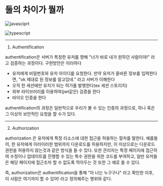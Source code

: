 # **둘의 차이가 뭘까**

![javasciprt](https://img.shields.io/badge/javascript-up%20to%20date-yellow)

![typescript](https://img.shields.io/badge/typescript-up%20to%20date-blue)

---

1. Authentification

authentification은 서버가 특정한 유저를 향해 "너가 바로 내가 원하던 사람이야!" 라고 검증하는 과정이다. 구현방안은 이러하다

- 유저에게 비밀번호와 유저 아이디를 요청한다. 만약 유저가 올바른 정보를 입력한다면, "ok 제대로 된 정보를 알고있네." 라고 서버가 이해한다
- 오직 한 세션에만 유지가 되는 허가를 발행한다(ex 세션 스토리지)
- 외부 라이브러리를 이용하여(jwt같은) 검증을 한다
- 바이오 인증을 한다

authentification의 과정은 일반적으로 우리가 볼 수 있는 인증의 과정으로, 하나 혹은 그 이상의 보안적인 요청을 할 수가 있다.

---

2. Authorization

authorization 은 유저에게 특정 리소스에 대한 접근을 허용하는 절차를 말한다. 예를들어, 한 유저에게 이러이러한 범위까지 다운로드를 허용하지만, 이 이상으로는 다운로드 권한을 허용하지 않는것과 같은 방식을 들 수 있다.
또한 관리자는 특정 페이지에 접근하여 수정이나 업데이트를 진행할 수 있는 특수 권한을 위한 코드를 부여하고, 일반 유저들은 해당 페이지에 접근조차 할 수 없도록 막아두는 것 또한 그 예로 들 수 있다.

즉, authorization은 authentification을 통해 "아 너는 누구구나" 라고 확인한 이후, 이 사람은 여기까지 할 수 있어! 라고 정의해주는 행위와 같다.
